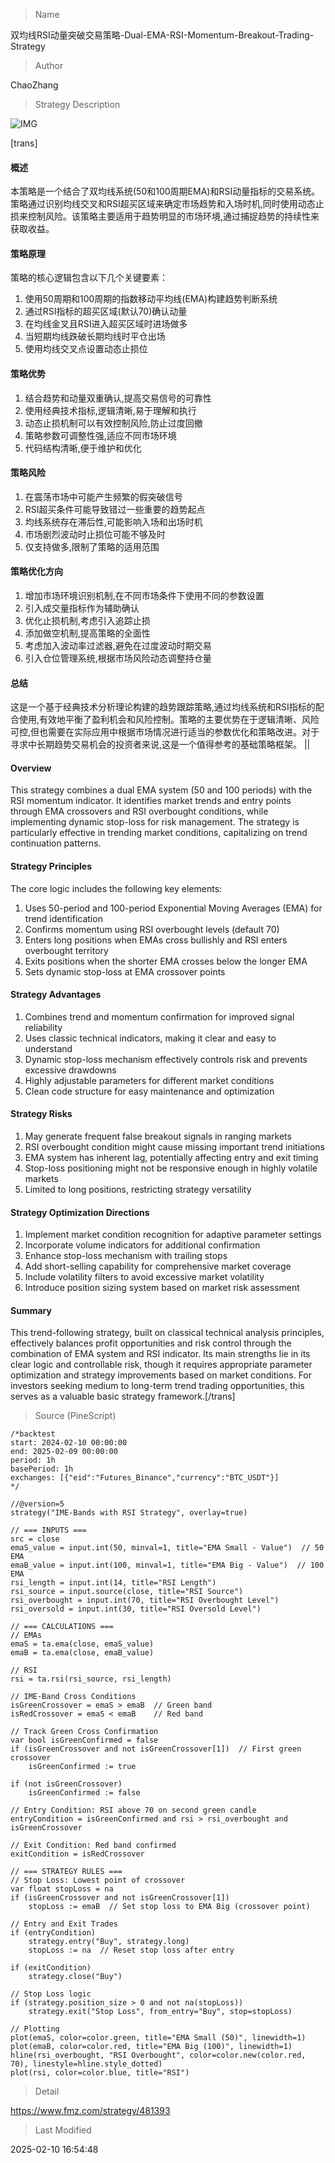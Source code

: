 
> Name

双均线RSI动量突破交易策略-Dual-EMA-RSI-Momentum-Breakout-Trading-Strategy

> Author

ChaoZhang

> Strategy Description

![IMG](https://www.fmz.com/upload/asset/18ce225b014f74b6a82.png)

[trans]
#### 概述
本策略是一个结合了双均线系统(50和100周期EMA)和RSI动量指标的交易系统。策略通过识别均线交叉和RSI超买区域来确定市场趋势和入场时机,同时使用动态止损来控制风险。该策略主要适用于趋势明显的市场环境,通过捕捉趋势的持续性来获取收益。

#### 策略原理
策略的核心逻辑包含以下几个关键要素：
1. 使用50周期和100周期的指数移动平均线(EMA)构建趋势判断系统
2. 通过RSI指标的超买区域(默认70)确认动量
3. 在均线金叉且RSI进入超买区域时进场做多
4. 当短期均线跌破长期均线时平仓出场
5. 使用均线交叉点设置动态止损位

#### 策略优势
1. 结合趋势和动量双重确认,提高交易信号的可靠性
2. 使用经典技术指标,逻辑清晰,易于理解和执行
3. 动态止损机制可以有效控制风险,防止过度回撤
4. 策略参数可调整性强,适应不同市场环境
5. 代码结构清晰,便于维护和优化

#### 策略风险
1. 在震荡市场中可能产生频繁的假突破信号
2. RSI超买条件可能导致错过一些重要的趋势起点
3. 均线系统存在滞后性,可能影响入场和出场时机
4. 市场剧烈波动时止损位可能不够及时
5. 仅支持做多,限制了策略的适用范围

#### 策略优化方向
1. 增加市场环境识别机制,在不同市场条件下使用不同的参数设置
2. 引入成交量指标作为辅助确认
3. 优化止损机制,考虑引入追踪止损
4. 添加做空机制,提高策略的全面性
5. 考虑加入波动率过滤器,避免在过度波动时期交易
6. 引入仓位管理系统,根据市场风险动态调整持仓量

#### 总结
这是一个基于经典技术分析理论构建的趋势跟踪策略,通过均线系统和RSI指标的配合使用,有效地平衡了盈利机会和风险控制。策略的主要优势在于逻辑清晰、风险可控,但也需要在实际应用中根据市场情况进行适当的参数优化和策略改进。对于寻求中长期趋势交易机会的投资者来说,这是一个值得参考的基础策略框架。 || 

#### Overview
This strategy combines a dual EMA system (50 and 100 periods) with the RSI momentum indicator. It identifies market trends and entry points through EMA crossovers and RSI overbought conditions, while implementing dynamic stop-loss for risk management. The strategy is particularly effective in trending market conditions, capitalizing on trend continuation patterns.

#### Strategy Principles
The core logic includes the following key elements:
1. Uses 50-period and 100-period Exponential Moving Averages (EMA) for trend identification
2. Confirms momentum using RSI overbought levels (default 70)
3. Enters long positions when EMAs cross bullishly and RSI enters overbought territory
4. Exits positions when the shorter EMA crosses below the longer EMA
5. Sets dynamic stop-loss at EMA crossover points

#### Strategy Advantages
1. Combines trend and momentum confirmation for improved signal reliability
2. Uses classic technical indicators, making it clear and easy to understand
3. Dynamic stop-loss mechanism effectively controls risk and prevents excessive drawdowns
4. Highly adjustable parameters for different market conditions
5. Clean code structure for easy maintenance and optimization

#### Strategy Risks
1. May generate frequent false breakout signals in ranging markets
2. RSI overbought condition might cause missing important trend initiations
3. EMA system has inherent lag, potentially affecting entry and exit timing
4. Stop-loss positioning might not be responsive enough in highly volatile markets
5. Limited to long positions, restricting strategy versatility

#### Strategy Optimization Directions
1. Implement market condition recognition for adaptive parameter settings
2. Incorporate volume indicators for additional confirmation
3. Enhance stop-loss mechanism with trailing stops
4. Add short-selling capability for comprehensive market coverage
5. Include volatility filters to avoid excessive market volatility
6. Introduce position sizing system based on market risk assessment

#### Summary
This trend-following strategy, built on classical technical analysis principles, effectively balances profit opportunities and risk control through the combination of EMA system and RSI indicator. Its main strengths lie in its clear logic and controllable risk, though it requires appropriate parameter optimization and strategy improvements based on market conditions. For investors seeking medium to long-term trend trading opportunities, this serves as a valuable basic strategy framework.[/trans]



> Source (PineScript)

``` pinescript
/*backtest
start: 2024-02-10 00:00:00
end: 2025-02-09 00:00:00
period: 1h
basePeriod: 1h
exchanges: [{"eid":"Futures_Binance","currency":"BTC_USDT"}]
*/

//@version=5
strategy("IME-Bands with RSI Strategy", overlay=true)

// === INPUTS ===
src = close
emaS_value = input.int(50, minval=1, title="EMA Small - Value")  // 50 EMA
emaB_value = input.int(100, minval=1, title="EMA Big - Value")  // 100 EMA
rsi_length = input.int(14, title="RSI Length")
rsi_source = input.source(close, title="RSI Source")
rsi_overbought = input.int(70, title="RSI Overbought Level")
rsi_oversold = input.int(30, title="RSI Oversold Level")

// === CALCULATIONS ===
// EMAs
emaS = ta.ema(close, emaS_value)
emaB = ta.ema(close, emaB_value)

// RSI
rsi = ta.rsi(rsi_source, rsi_length)

// IME-Band Cross Conditions
isGreenCrossover = emaS > emaB  // Green band
isRedCrossover = emaS < emaB    // Red band

// Track Green Cross Confirmation
var bool isGreenConfirmed = false
if (isGreenCrossover and not isGreenCrossover[1])  // First green crossover
    isGreenConfirmed := true

if (not isGreenCrossover)
    isGreenConfirmed := false

// Entry Condition: RSI above 70 on second green candle
entryCondition = isGreenConfirmed and rsi > rsi_overbought and isGreenCrossover

// Exit Condition: Red band confirmed
exitCondition = isRedCrossover

// === STRATEGY RULES ===
// Stop Loss: Lowest point of crossover
var float stopLoss = na
if (isGreenCrossover and not isGreenCrossover[1])
    stopLoss := emaB  // Set stop loss to EMA Big (crossover point)

// Entry and Exit Trades
if (entryCondition)
    strategy.entry("Buy", strategy.long)
    stopLoss := na  // Reset stop loss after entry

if (exitCondition)
    strategy.close("Buy")

// Stop Loss logic
if (strategy.position_size > 0 and not na(stopLoss))
    strategy.exit("Stop Loss", from_entry="Buy", stop=stopLoss)

// Plotting
plot(emaS, color=color.green, title="EMA Small (50)", linewidth=1)
plot(emaB, color=color.red, title="EMA Big (100)", linewidth=1)
hline(rsi_overbought, "RSI Overbought", color=color.new(color.red, 70), linestyle=hline.style_dotted)
plot(rsi, color=color.blue, title="RSI")

```

> Detail

https://www.fmz.com/strategy/481393

> Last Modified

2025-02-10 16:54:48
